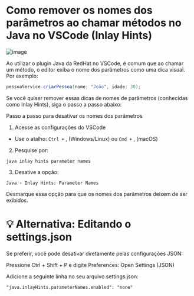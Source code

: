 # Como remover os nomes dos parâmetros ao chamar métodos no Java no VSCode (Inlay Hints)

![image](https://github.com/user-attachments/assets/5549c899-5df2-466f-8515-ad867d2b52d8)


Ao utilizar o plugin Java da RedHat no VSCode, é comum que ao chamar um método, o editor exiba o nome dos parâmetros como uma dica visual. Por exemplo:

```java
pessoaService.criarPessoa(nome: "João", idade: 30);
````
Se você quiser remover essas dicas de nomes de parâmetros (conhecidas como Inlay Hints), siga o passo a passo abaixo:

Passo a passo para desativar os nomes dos parâmetros
1. Acesse as configurações do VSCode

- Use o atalho: `Ctrl +` , (Windows/Linux) ou `Cmd +` , (macOS)

2. Pesquise por:
````
java inlay hints parameter names
````

3. Desative a opção:

`Java › Inlay Hints: Parameter Names`

Desmarque essa opção para que os nomes dos parâmetros deixem de ser exibidos.

# 💡 Alternativa: Editando o settings.json

Se preferir, você pode desativar diretamente pelas configurações JSON:

Pressione Ctrl + Shift + P e digite Preferences: Open Settings (JSON)

Adicione a seguinte linha no seu arquivo settings.json:

`````
"java.inlayHints.parameterNames.enabled": "none"
`````

